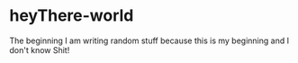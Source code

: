 # heyThere-world
The beginning I am writing random stuff because this is my beginning and I don't know Shit!
